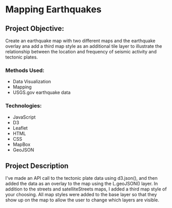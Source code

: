 # Mapping Earthquakes

## Project Objective:
Create an earthquake map with two different maps and the earthquake overlay ana add a third map style as an additional tile layer to illustrate the relationship between the location and frequency of seismic activity and tectonic plates.

### Methods Used:
- Data Visualization 
- Mapping 
- USGS.gov earthquake data 

### Technologies:
- JavaScript
- D3
- Leaflet 
- HTML
- CSS
- MapBox
- GeoJSON

## Project Description 
I've made an API call to the tectonic plate data using d3.json(), and then added the data as an overlay to the map using the L.geoJSON() layer. In addition to the streets and satelliteStreets maps, I added a third map style of your choosing. All map styles were added to the base layer so that they show up on the map to allow the user to change which layers are visible.
